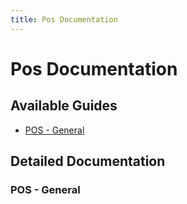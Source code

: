 ```yaml
---
title: Pos Documentation
---
```


# Pos Documentation

## Available Guides

- [POS - General](#POS_-_General)

## Detailed Documentation

### POS - General



